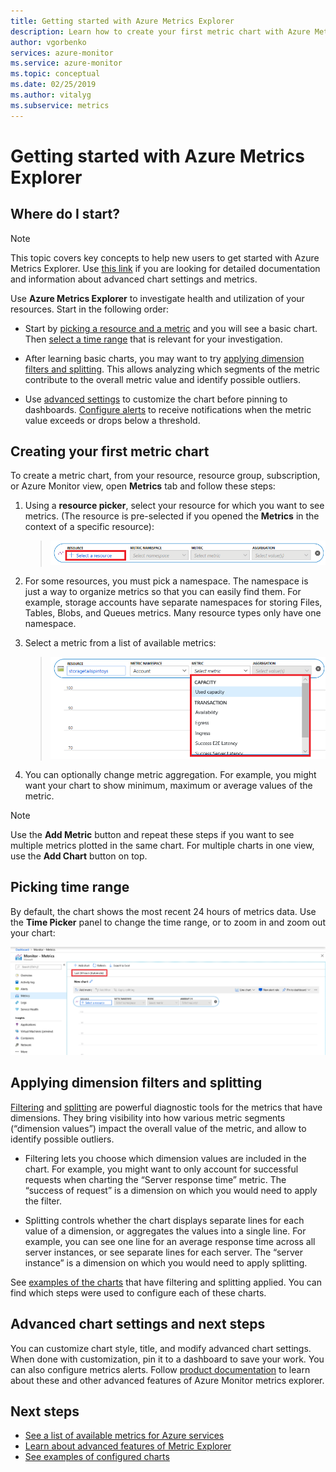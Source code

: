 ```yaml
---
title: Getting started with Azure Metrics Explorer
description: Learn how to create your first metric chart with Azure Metrics Explorer.
author: vgorbenko
services: azure-monitor
ms.service: azure-monitor
ms.topic: conceptual
ms.date: 02/25/2019
ms.author: vitalyg
ms.subservice: metrics
---
```


# Getting started with Azure Metrics Explorer

## Where do I start?
> [!NOTE] 
> This topic covers key concepts to help new users to get started with Azure Metrics Explorer. Use [this link](https://docs.microsoft.com/azure/azure-monitor/platform/metrics-charts) if you are looking for detailed documentation and information about advanced chart settings and metrics.

Use **Azure Metrics Explorer** to investigate health and utilization of your resources. Start in the following order:
* Start by [picking a resource and a metric](#creating-your-first-metric-chart) and you will see a basic chart. Then [select a time range](#picking-time-range) that is relevant for your investigation.

* After learning basic charts, you may want to try [applying dimension filters and splitting](#applying-dimension-filters-and-splitting). This allows analyzing which segments of the metric contribute to the overall metric value and identify possible outliers.

* Use [advanced settings](#advanced-chart-settings-and-next-steps) to customize the chart before pinning to  dashboards. [Configure alerts](alerts-metric-overview.md) to receive notifications when the metric value exceeds or drops below a threshold.

## Creating your first metric chart

To create a metric chart, from your resource, resource group, subscription, or Azure Monitor view, open **Metrics** tab and follow these steps:

1. Using a **resource picker**, select your resource for which you want to see metrics. (The resource is pre-selected if you opened the **Metrics** in the context of a specific resource):

    > ![Select a resource](./media/metrics-getting-started/resource-picker.png)

2. For some resources, you must pick a namespace. The namespace is just a way to organize metrics so that you can easily find them. For example, storage accounts have separate namespaces for storing Files, Tables, Blobs, and Queues metrics. Many resource types only have one namespace.

3. Select a metric from a list of available metrics:

    > ![Select a metric](./media/metrics-getting-started/metric-picker.png)

4. You can optionally change metric aggregation. For example, you might want your chart to show minimum, maximum or average values of the metric.

> [!NOTE] 
> Use the **Add Metric** button and repeat these steps if you want to see multiple metrics plotted in the same chart. For multiple charts in one view, use the **Add Chart** button on top.

## Picking time range

By default, the chart shows the most recent 24 hours of metrics data. Use the **Time Picker** panel to change the time range, or to zoom in and zoom out your chart:

![Change time range panel](./media/metrics-getting-started/time-picker.png)

## Applying dimension filters and splitting
[Filtering](metrics-charts.md#apply-filters-to-charts) and [splitting](metrics-charts.md#segment-a-chart) are powerful diagnostic tools for the metrics that have dimensions. They bring visibility into how various metric segments (“dimension values”) impact the overall value of the metric, and allow to identify possible outliers.

* Filtering lets you choose which dimension values are included in the chart. For example, you might want to only account for successful requests when charting the “Server response time” metric. The “success of request” is a dimension on which you would need to apply the filter. 

* Splitting controls whether the chart displays separate lines for each value of a dimension, or aggregates the values into a single line. For example, you can see one line for an average response time across all server instances, or see separate lines for each server. The “server instance” is a dimension on which you would need to apply splitting.

See [examples of the charts](metric-chart-samples.md) that have filtering and splitting applied. You can find which steps were used to configure each of these charts.

## Advanced chart settings and next steps

You can customize chart style, title, and modify advanced chart settings. When done with customization, pin it to a dashboard to save your work. You can also configure metrics alerts. Follow [product documentation](metrics-charts.md) to learn about these and other advanced features of Azure Monitor metrics explorer.

## Next steps

* [See a list of available metrics for Azure services](metrics-supported.md)
* [Learn about advanced features of Metric Explorer](metrics-charts.md)
* [See examples of configured charts](metric-chart-samples.md)